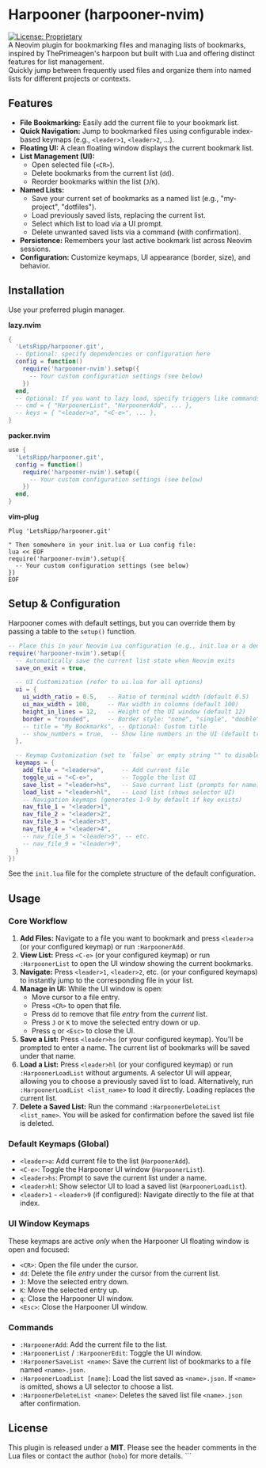 # Harpooner (harpooner-nvim)

[![License: Proprietary](https://img.shields.io/badge/License-Proprietary-red.svg)](LICENSE.md) <br>
A Neovim plugin for bookmarking files and managing lists of bookmarks, inspired by ThePrimeagen's harpoon but built with Lua and offering distinct features for list management.<br>
Quickly jump between frequently used files and organize them into named lists for different projects or contexts.

## Features

* **File Bookmarking:** Easily add the current file to your bookmark list.
* **Quick Navigation:** Jump to bookmarked files using configurable index-based keymaps (e.g., `<leader>1`, `<leader>2`, ...).
* **Floating UI:** A clean floating window displays the current bookmark list.
* **List Management (UI):**
    * Open selected file (`<CR>`).
    * Delete bookmarks from the current list (`dd`).
    * Reorder bookmarks within the list (`J`/`K`).
* **Named Lists:**
    * Save your current set of bookmarks as a named list (e.g., "my-project", "dotfiles").
    * Load previously saved lists, replacing the current list.
    * Select which list to load via a UI prompt.
    * Delete unwanted saved lists via a command (with confirmation).
* **Persistence:** Remembers your last active bookmark list across Neovim sessions.
* **Configuration:** Customize keymaps, UI appearance (border, size), and behavior.

## Installation

Use your preferred plugin manager.

**lazy.nvim**
```lua
{
  'LetsRipp/harpooner.git',
  -- Optional: specify dependencies or configuration here
  config = function()
    require('harpooner-nvim').setup({
      -- Your custom configuration settings (see below)
    })
  end,
  -- Optional: If you want to lazy load, specify triggers like commands or keys
  -- cmd = { "HarpoonerList", "HarpoonerAdd", ... },
  -- keys = { "<leader>a", "<C-e>", ... },
}
```

**packer.nvim**
```lua
use {
  'LetsRipp/harpooner.git',
  config = function()
    require('harpooner-nvim').setup({
      -- Your custom configuration settings (see below)
    })
  end,
}
```

**vim-plug**
```vim
Plug 'LetsRipp/harpooner.git'

" Then somewhere in your init.lua or Lua config file:
lua << EOF
require('harpooner-nvim').setup({
  -- Your custom configuration settings (see below)
})
EOF
```

## Setup & Configuration

Harpooner comes with default settings, but you can override them by passing a table to the `setup()` function.

```lua
-- Place this in your Neovim Lua configuration (e.g., init.lua or a dedicated plugin config file)
require('harpooner-nvim').setup({
  -- Automatically save the current list state when Neovim exits
  save_on_exit = true,

  -- UI Customization (refer to ui.lua for all options)
  ui = {
    ui_width_ratio = 0.5,   -- Ratio of terminal width (default 0.5)
    ui_max_width = 100,     -- Max width in columns (default 100)
    height_in_lines = 12,   -- Height of the UI window (default 12)
    border = "rounded",     -- Border style: "none", "single", "double", "rounded", etc.
    -- title = "My Bookmarks", -- Optional: Custom title
    -- show_numbers = true,  -- Show line numbers in the UI (default true)
  },

  -- Keymap Customization (set to `false` or empty string "" to disable a default map)
  keymaps = {
    add_file = "<leader>a",     -- Add current file
    toggle_ui = "<C-e>",        -- Toggle the list UI
    save_list = "<leader>hs",   -- Save current list (prompts for name)
    load_list = "<leader>hl",   -- Load list (shows selector UI)
    -- Navigation keymaps (generates 1-9 by default if key exists)
    nav_file_1 = "<leader>1",
    nav_file_2 = "<leader>2",
    nav_file_3 = "<leader>3",
    nav_file_4 = "<leader>4",
    -- nav_file_5 = "<leader>5", -- etc.
    -- nav_file_9 = "<leader>9",
  }
})
```

See the `init.lua` file for the complete structure of the default configuration.

## Usage

### Core Workflow

1.  **Add Files:** Navigate to a file you want to bookmark and press `<leader>a` (or your configured keymap) or run `:HarpoonerAdd`.
2.  **View List:** Press `<C-e>` (or your configured keymap) or run `:HarpoonerList` to open the UI window showing the current bookmarks.
3.  **Navigate:** Press `<leader>1`, `<leader>2`, etc. (or your configured keymaps) to instantly jump to the corresponding file in your list.
4.  **Manage in UI:** While the UI window is open:
    * Move cursor to a file entry.
    * Press `<CR>` to open that file.
    * Press `dd` to remove that file *entry* from the *current* list.
    * Press `J` or `K` to move the selected entry down or up.
    * Press `q` or `<Esc>` to close the UI.
5.  **Save a List:** Press `<leader>hs` (or your configured keymap). You'll be prompted to enter a name. The current list of bookmarks will be saved under that name.
6.  **Load a List:** Press `<leader>hl` (or your configured keymap) or run `:HarpoonerLoadList` without arguments. A selector UI will appear, allowing you to choose a previously saved list to load. Alternatively, run `:HarpoonerLoadList <list_name>` to load it directly. Loading replaces the current list.
7.  **Delete a Saved List:** Run the command `:HarpoonerDeleteList <list_name>`. You will be asked for confirmation before the saved list file is deleted.

### Default Keymaps (Global)

* `<leader>a`: Add current file to the list (`HarpoonerAdd`).
* `<C-e>`: Toggle the Harpooner UI window (`HarpoonerList`).
* `<leader>hs`: Prompt to save the current list under a name.
* `<leader>hl`: Show selector UI to load a saved list (`HarpoonerLoadList`).
* `<leader>1` - `<leader>9` (if configured): Navigate directly to the file at that index.

### UI Window Keymaps

These keymaps are active *only* when the Harpooner UI floating window is open and focused:

* `<CR>`: Open the file under the cursor.
* `dd`: Delete the file *entry* under the cursor from the current list.
* `J`: Move the selected entry down.
* `K`: Move the selected entry up.
* `q`: Close the Harpooner UI window.
* `<Esc>`: Close the Harpooner UI window.

### Commands

* `:HarpoonerAdd`: Add the current file to the list.
* `:HarpoonerList` / `:HarpoonerEdit`: Toggle the UI window.
* `:HarpoonerSaveList <name>`: Save the current list of bookmarks to a file named `<name>.json`.
* `:HarpoonerLoadList [name]`: Load the list saved as `<name>.json`. If `<name>` is omitted, shows a UI selector to choose a list.
* `:HarpoonerDeleteList <name>`: Deletes the saved list file `<name>.json` after confirmation.

## License

This plugin is released under a **MIT**. Please see the header comments in the Lua files or contact the author (`hobo`) for more details. ```
